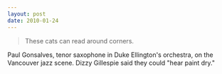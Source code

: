 ```yaml
---
layout: post
date: 2010-01-24
---  
```


>These cats can read around corners.

Paul Gonsalves, tenor saxophone in Duke Ellington's orchestra, on the Vancouver jazz scene. Dizzy Gillespie said they could "hear paint dry."
